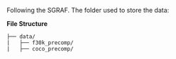 Following the SGRAF. The folder used to store the data:

**File Structure**  
```
├── data/
|   ├── f30k_precomp/
|   ├── coco_precomp/
```
